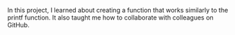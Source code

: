 In this project, I learned about creating a function that works similarly to the printf function. It also taught me how to collaborate with colleagues on GitHub.
